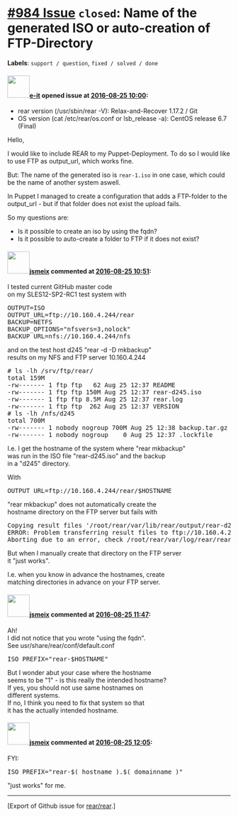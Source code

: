 [\#984 Issue](https://github.com/rear/rear/issues/984) `closed`: Name of the generated ISO or auto-creation of FTP-Directory
============================================================================================================================

**Labels**: `support / question`, `fixed / solved / done`

#### <img src="https://avatars.githubusercontent.com/u/10261817?v=4" width="50">[e-it](https://github.com/e-it) opened issue at [2016-08-25 10:00](https://github.com/rear/rear/issues/984):

-   rear version (/usr/sbin/rear -V): Relax-and-Recover 1.17.2 / Git
-   OS version (cat /etc/rear/os.conf or lsb\_release -a): CentOS
    release 6.7 (Final)

Hello,

I would like to include REAR to my Puppet-Deployment. To do so I would
like to use FTP as output\_url, which works fine.

But: The name of the generated iso is `rear-1.iso` in one case, which
could be the name of another system aswell.

In Puppet I managed to create a configuration that adds a FTP-folder to
the output\_url - but if that folder does not exist the upload fails.

So my questions are:

-   Is it possible to create an iso by using the fqdn?
-   Is it possible to auto-create a folder to FTP if it does not exist?

#### <img src="https://avatars.githubusercontent.com/u/1788608?u=925fc54e2ce01551392622446ece427f51e2f0ce&v=4" width="50">[jsmeix](https://github.com/jsmeix) commented at [2016-08-25 10:51](https://github.com/rear/rear/issues/984#issuecomment-242347824):

I tested current GitHub master code  
on my SLES12-SP2-RC1 test system with

<pre>
OUTPUT=ISO
OUTPUT_URL=ftp://10.160.4.244/rear
BACKUP=NETFS
BACKUP_OPTIONS="nfsvers=3,nolock"
BACKUP_URL=nfs://10.160.4.244/nfs
</pre>

and on the test host d245 "rear -d -D mkbackup"  
results on my NFS and FTP server 10.160.4.244

<pre>
# ls -lh /srv/ftp/rear/
total 159M
-rw------- 1 ftp ftp   62 Aug 25 12:37 README
-rw------- 1 ftp ftp 150M Aug 25 12:37 rear-d245.iso
-rw------- 1 ftp ftp 8.5M Aug 25 12:37 rear.log
-rw------- 1 ftp ftp  262 Aug 25 12:37 VERSION
# ls -lh /nfs/d245
total 700M
-rw------- 1 nobody nogroup 700M Aug 25 12:38 backup.tar.gz
-rw------- 1 nobody nogroup    0 Aug 25 12:37 .lockfile
</pre>

I.e. I get the hostname of the system where "rear mkbackup"  
was run in the ISO file "rear-d245.iso" and the backup  
in a "d245" directory.

With

<pre>
OUTPUT_URL=ftp://10.160.4.244/rear/$HOSTNAME
</pre>

"rear mkbackup" does not automatically create the  
hostname directory on the FTP server but fails with

<pre>
Copying result files '/root/rear/var/lib/rear/output/rear-d245.iso /myreartmp/rear.DfguWh3MnUvQSxk/tmp/VERSION /myreartmp/rear.DfguWh3MnUvQSxk/tmp/README /myreartmp/rear.DfguWh3MnUvQSxk/tmp/rear.log' to ftp location
ERROR: Problem transferring result files to ftp://10.160.4.244/rear/d245
Aborting due to an error, check /root/rear/var/log/rear/rear-d245.log for details
</pre>

But when I manually create that directory on the FTP server  
it "just works".

I.e. when you know in advance the hostnames, create  
matching directories in advance on your FTP server.

#### <img src="https://avatars.githubusercontent.com/u/1788608?u=925fc54e2ce01551392622446ece427f51e2f0ce&v=4" width="50">[jsmeix](https://github.com/jsmeix) commented at [2016-08-25 11:47](https://github.com/rear/rear/issues/984#issuecomment-242358628):

Ah!  
I did not notice that you wrote "using the fqdn".  
See usr/share/rear/conf/default.conf

<pre>
ISO_PREFIX="rear-$HOSTNAME"
</pre>

But I wonder abut your case where the hostname  
seems to be "1" - is this really the intended hostname?  
If yes, you should not use same hostnames on  
different systems.  
If no, I think you need to fix that system so that  
it has the actually intended hostname.

#### <img src="https://avatars.githubusercontent.com/u/1788608?u=925fc54e2ce01551392622446ece427f51e2f0ce&v=4" width="50">[jsmeix](https://github.com/jsmeix) commented at [2016-08-25 12:05](https://github.com/rear/rear/issues/984#issuecomment-242362551):

FYI:

<pre>
ISO_PREFIX="rear-$( hostname ).$( domainname )"
</pre>

"just works" for me.

------------------------------------------------------------------------

\[Export of Github issue for
[rear/rear](https://github.com/rear/rear).\]
